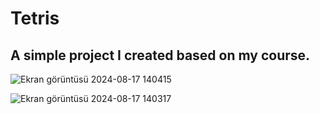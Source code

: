 # Tetris
A simple project I created based on my course.
------------------------------------------------

![Ekran görüntüsü 2024-08-17 140415](https://github.com/user-attachments/assets/b8f8ff16-bc58-4548-9f5f-391bc12d7c2f)


![Ekran görüntüsü 2024-08-17 140317](https://github.com/user-attachments/assets/72b5fc20-1efa-4f32-a140-10bdd3eb3c69)
